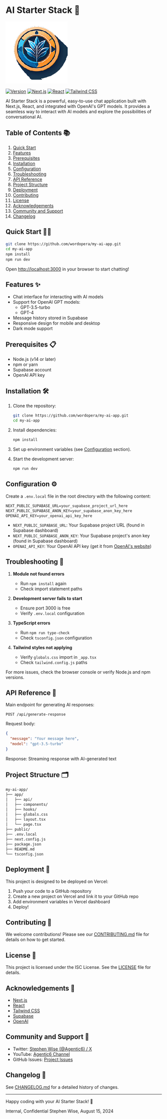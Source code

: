 # AI Starter Stack 🚀

![Agentic6 Team Logo](/public/logo.png)

[![Version](https://img.shields.io/badge/version-0.2.0-blue.svg)](https://semver.org)
[![Next.js](https://img.shields.io/badge/Next.js-13.x-black)](https://nextjs.org/)
[![React](https://img.shields.io/badge/React-18.x-61dafb)](https://reactjs.org/)
[![Tailwind CSS](https://img.shields.io/badge/Tailwind%20CSS-3.x-38b2ac)](https://tailwindcss.com/)

AI Starter Stack is a powerful, easy-to-use chat application built with Next.js, React, and integrated with OpenAI's GPT models. It provides a seamless way to interact with AI models and explore the possibilities of conversational AI.

## Table of Contents 📚

1. [Quick Start](#quick-start)
2. [Features](#features)
3. [Prerequisites](#prerequisites)
4. [Installation](#installation)
5. [Configuration](#configuration)
6. [Troubleshooting](#troubleshooting)
7. [API Reference](#api-reference)
8. [Project Structure](#project-structure)
9. [Deployment](#deployment)
10. [Contributing](#contributing)
11. [License](#license)
12. [Acknowledgements](#acknowledgements)
13. [Community and Support](#community-and-support)
14. [Changelog](#changelog)

## Quick Start 🏃‍♂️

```bash
git clone https://github.com/wordopera/my-ai-app.git
cd my-ai-app
npm install
npm run dev
```

Open [http://localhost:3000](http://localhost:3000) in your browser to start chatting!

## Features ✨

- Chat interface for interacting with AI models
- Support for OpenAI GPT models:
  - GPT-3.5-turbo
  - GPT-4
- Message history stored in Supabase
- Responsive design for mobile and desktop
- Dark mode support

## Prerequisites 📋

- Node.js (v14 or later)
- npm or yarn
- Supabase account
- OpenAI API key

## Installation 🛠️

1. Clone the repository:
   ```bash
   git clone https://github.com/wordopera/my-ai-app.git
   cd my-ai-app
   ```

2. Install dependencies:
   ```bash
   npm install
   ```

3. Set up environment variables (see [Configuration](#configuration) section).

4. Start the development server:
   ```bash
   npm run dev
   ```

## Configuration ⚙️

Create a `.env.local` file in the root directory with the following content:

```env
NEXT_PUBLIC_SUPABASE_URL=your_supabase_project_url_here
NEXT_PUBLIC_SUPABASE_ANON_KEY=your_supabase_anon_key_here
OPENAI_API_KEY=your_openai_api_key_here
```

- `NEXT_PUBLIC_SUPABASE_URL`: Your Supabase project URL (found in Supabase dashboard)
- `NEXT_PUBLIC_SUPABASE_ANON_KEY`: Your Supabase project's anon key (found in Supabase dashboard)
- `OPENAI_API_KEY`: Your OpenAI API key (get it from [OpenAI's website](https://openai.com/))

## Troubleshooting 🔧

1. **Module not found errors**
   - Run `npm install` again
   - Check import statement paths

2. **Development server fails to start**
   - Ensure port 3000 is free
   - Verify `.env.local` configuration

3. **TypeScript errors**
   - Run `npm run type-check`
   - Check `tsconfig.json` configuration

4. **Tailwind styles not applying**
   - Verify `globals.css` import in `_app.tsx`
   - Check `tailwind.config.js` paths

For more issues, check the browser console or verify Node.js and npm versions.

## API Reference 📘

Main endpoint for generating AI responses:

```
POST /api/generate-response
```

Request body:
```json
{
  "message": "Your message here",
  "model": "gpt-3.5-turbo"
}
```

Response: Streaming response with AI-generated text

## Project Structure 🗂️

```
my-ai-app/
├── app/
│   ├── api/
│   ├── components/
│   ├── hooks/
│   ├── globals.css
│   ├── layout.tsx
│   └── page.tsx
├── public/
├── .env.local
├── next.config.js
├── package.json
├── README.md
└── tsconfig.json
```

## Deployment 🚢

This project is designed to be deployed on Vercel:

1. Push your code to a GitHub repository
2. Create a new project on Vercel and link it to your GitHub repo
3. Add environment variables in Vercel dashboard
4. Deploy!

## Contributing 🤝

We welcome contributions! Please see our [CONTRIBUTING.md](CONTRIBUTING.md) file for details on how to get started.

## License 📄

This project is licensed under the ISC License. See the [LICENSE](LICENSE) file for details.

## Acknowledgements 👏

- [Next.js](https://nextjs.org/)
- [React](https://reactjs.org/)
- [Tailwind CSS](https://tailwindcss.com/)
- [Supabase](https://supabase.com/)
- [OpenAI](https://openai.com/)

## Community and Support 💬

- Twitter: [Stephen Wise (@Agentic6) / X](https://twitter.com/Agentic6)
- YouTube: [Agentic6 Channel](https://www.youtube.com/@agentic6)
- GitHub Issues: [Project Issues](https://github.com/wordopera/my-ai-app/issues)

## Changelog 📝

See [CHANGELOG.md](CHANGELOG.md) for a detailed history of changes.

---

Happy coding with your AI Starter Stack! 🎉

Internal, Confidential
Stephen Wise, August 15, 2024
